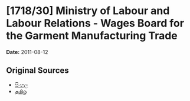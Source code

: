 # [1718/30] Ministry of Labour and Labour Relations - Wages Board for the Garment Manufacturing Trade

**Date:** 2011-08-12

## Original Sources

- [සිංහල](https://documents.gov.lk/view/extra-gazettes/2011/8/1718-30_S.pdf)
- [தமிழ்](https://documents.gov.lk/view/extra-gazettes/2011/8/1718-30_T.pdf)
